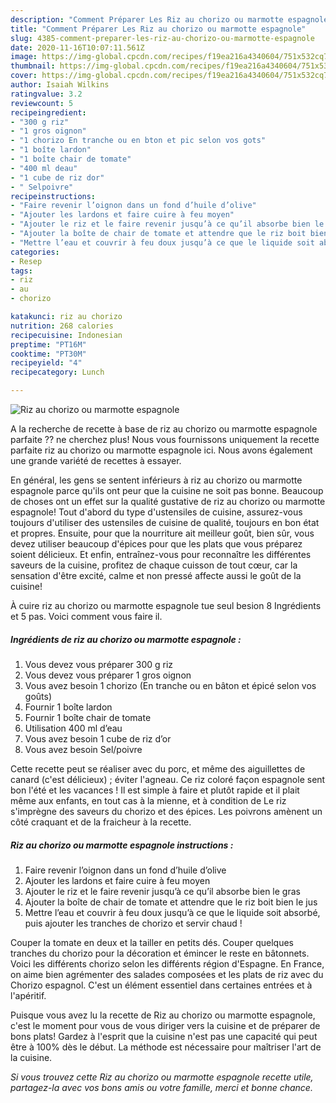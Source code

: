 ```yaml
---
description: "Comment Préparer Les Riz au chorizo ou marmotte espagnole"
title: "Comment Préparer Les Riz au chorizo ou marmotte espagnole"
slug: 4385-comment-preparer-les-riz-au-chorizo-ou-marmotte-espagnole
date: 2020-11-16T10:07:11.561Z
image: https://img-global.cpcdn.com/recipes/f19ea216a4340604/751x532cq70/riz-au-chorizo-ou-marmotte-espagnole-photo-principale-de-la-recette.jpg
thumbnail: https://img-global.cpcdn.com/recipes/f19ea216a4340604/751x532cq70/riz-au-chorizo-ou-marmotte-espagnole-photo-principale-de-la-recette.jpg
cover: https://img-global.cpcdn.com/recipes/f19ea216a4340604/751x532cq70/riz-au-chorizo-ou-marmotte-espagnole-photo-principale-de-la-recette.jpg
author: Isaiah Wilkins
ratingvalue: 3.2
reviewcount: 5
recipeingredient:
- "300 g riz"
- "1 gros oignon"
- "1 chorizo En tranche ou en bton et pic selon vos gots"
- "1 boîte lardon"
- "1 boîte chair de tomate"
- "400 ml deau"
- "1 cube de riz dor"
- " Selpoivre"
recipeinstructions:
- "Faire revenir l’oignon dans un fond d’huile d’olive"
- "Ajouter les lardons et faire cuire à feu moyen"
- "Ajouter le riz et le faire revenir jusqu’à ce qu’il absorbe bien le gras"
- "Ajouter la boîte de chair de tomate et attendre que le riz boit bien le jus"
- "Mettre l’eau et couvrir à feu doux jusqu’à ce que le liquide soit absorbé, puis ajouter les tranches de chorizo et servir chaud !"
categories:
- Resep
tags:
- riz
- au
- chorizo

katakunci: riz au chorizo 
nutrition: 268 calories
recipecuisine: Indonesian
preptime: "PT16M"
cooktime: "PT30M"
recipeyield: "4"
recipecategory: Lunch

---
```



![Riz au chorizo ou marmotte espagnole](https://img-global.cpcdn.com/recipes/f19ea216a4340604/751x532cq70/riz-au-chorizo-ou-marmotte-espagnole-photo-principale-de-la-recette.jpg)

A la recherche de recette à base de riz au chorizo ou marmotte espagnole parfaite ?? ne cherchez plus! Nous vous fournissons uniquement la recette parfaite riz au chorizo ou marmotte espagnole ici. Nous avons également une grande variété de recettes à essayer.

En général, les gens se sentent inférieurs à riz au chorizo ou marmotte espagnole parce qu'ils ont peur que la cuisine ne soit pas bonne. Beaucoup de choses ont un effet sur la qualité gustative de riz au chorizo ou marmotte espagnole! Tout d'abord du type d'ustensiles de cuisine, assurez-vous toujours d'utiliser des ustensiles de cuisine de qualité, toujours en bon état et propres. Ensuite, pour que la nourriture ait meilleur goût, bien sûr, vous devez utiliser beaucoup d'épices pour que les plats que vous préparez soient délicieux. Et enfin, entraînez-vous pour reconnaître les différentes saveurs de la cuisine, profitez de chaque cuisson de tout cœur, car la sensation d'être excité, calme et non pressé affecte aussi le goût de la cuisine!

<!--inarticleads1-->

À cuire riz au chorizo ou marmotte espagnole tue seul besion 8 Ingrédients et 5 pas. Voici comment vous faire il.

##### Ingrédients de riz au chorizo ou marmotte espagnole :

1. Vous devez vous préparer 300 g riz
1. Vous devez vous préparer 1 gros oignon
1. Vous avez besoin 1 chorizo (En tranche ou en bâton et épicé selon vos goûts)
1. Fournir 1 boîte lardon
1. Fournir 1 boîte chair de tomate
1. Utilisation 400 ml d’eau
1. Vous avez besoin 1 cube de riz d’or
1. Vous avez besoin  Sel/poivre


Cette recette peut se réaliser avec du porc, et même des aiguillettes de canard (c&#39;est délicieux) ; éviter l&#39;agneau. Ce riz coloré façon espagnole sent bon l&#39;été et les vacances ! Il est simple à faire et plutôt rapide et il plait même aux enfants, en tout cas à la mienne, et à condition de Le riz s&#39;imprègne des saveurs du chorizo et des épices. Les poivrons amènent un côté craquant et de la fraicheur à la recette. 

<!--inarticleads2-->

##### Riz au chorizo ou marmotte espagnole instructions :

1. Faire revenir l’oignon dans un fond d’huile d’olive
1. Ajouter les lardons et faire cuire à feu moyen
1. Ajouter le riz et le faire revenir jusqu’à ce qu’il absorbe bien le gras
1. Ajouter la boîte de chair de tomate et attendre que le riz boit bien le jus
1. Mettre l’eau et couvrir à feu doux jusqu’à ce que le liquide soit absorbé, puis ajouter les tranches de chorizo et servir chaud !


Couper la tomate en deux et la tailler en petits dés. Couper quelques tranches du chorizo pour la décoration et émincer le reste en bâtonnets. Voici les différents chorizo selon les différents région d&#39;Espagne. En France, on aime bien agrémenter des salades composées et les plats de riz avec du Chorizo espagnol. C&#39;est un élément essentiel dans certaines entrées et à l&#39;apéritif. 

<!--inarticleads1-->

<p>
Puisque vous avez lu la recette de Riz au chorizo ou marmotte espagnole, c'est le moment pour vous de vous diriger vers la cuisine et de préparer de bons plats! Gardez à l'esprit que la cuisine n'est pas une capacité qui peut être à 100% dès le début. La méthode est nécessaire pour maîtriser l'art de la cuisine.
</p>

<p>
<i>Si vous trouvez cette Riz au chorizo ou marmotte espagnole recette utile, partagez-la avec vos bons amis ou votre famille, merci et bonne chance.</i>
</p>
